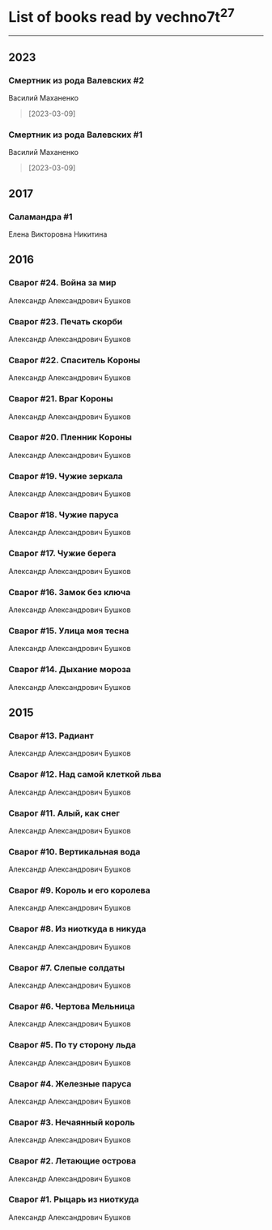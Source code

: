 # List of books read by vechno7t<sup>27</sup>
---

## 2023

### Смертник из рода Валевских #2
Василий Маханенко
> [2023-03-09] 


### Смертник из рода Валевских #1
Василий Маханенко
> [2023-03-09] 



## 2017

### Саламандра #1
Елена Викторовна Никитина



## 2016

### Сварог #24. Война за мир
Александр Александрович Бушков


### Сварог #23. Печать скорби
Александр Александрович Бушков


### Сварог #22. Спаситель Короны
Александр Александрович Бушков


### Сварог #21. Враг Короны
Александр Александрович Бушков


### Сварог #20. Пленник Короны
Александр Александрович Бушков


### Сварог #19. Чужие зеркала
Александр Александрович Бушков


### Сварог #18. Чужие паруса
Александр Александрович Бушков


### Сварог #17. Чужие берега
Александр Александрович Бушков


### Сварог #16. Замок без ключа
Александр Александрович Бушков


### Сварог #15. Улица моя тесна
Александр Александрович Бушков


### Сварог #14. Дыхание мороза
Александр Александрович Бушков



## 2015

### Сварог #13. Радиант
Александр Александрович Бушков


### Сварог #12. Над самой клеткой льва
Александр Александрович Бушков


### Сварог #11. Алый, как снег
Александр Александрович Бушков


### Сварог #10. Вертикальная вода
Александр Александрович Бушков


### Сварог #9. Король и его королева
Александр Александрович Бушков


### Сварог #8. Из ниоткуда в никуда
Александр Александрович Бушков


### Сварог #7. Слепые солдаты
Александр Александрович Бушков


### Сварог #6. Чертова Мельница
Александр Александрович Бушков


### Сварог #5. По ту сторону льда
Александр Александрович Бушков


### Сварог #4. Железные паруса
Александр Александрович Бушков


### Сварог #3. Нечаянный король
Александр Александрович Бушков


### Сварог #2. Летающие острова
Александр Александрович Бушков


### Сварог #1. Рыцарь из ниоткуда
Александр Александрович Бушков




